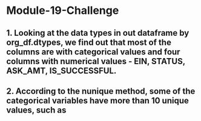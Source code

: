 # Module-19-Challenge



## 1. Looking at the data types in out dataframe by org_df.dtypes, we find out that most of the columns are with categorical values and four columns with numerical values - EIN, STATUS, ASK_AMT, IS_SUCCESSFUL.

## 2. According to the nunique method, some of the categorical variables have more than 10 unique values, such as 
